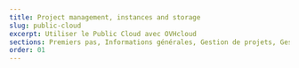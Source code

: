 ```yaml
---
title: Project management, instances and storage
slug: public-cloud
excerpt: Utiliser le Public Cloud avec OVHcloud
sections: Premiers pas, Informations générales, Gestion de projets, Gestion depuis l'espace client, Gestion depuis Horizon, Gestion via OpenStack, Réseau, Stockage, Tutoriels
order: 01
---
```


